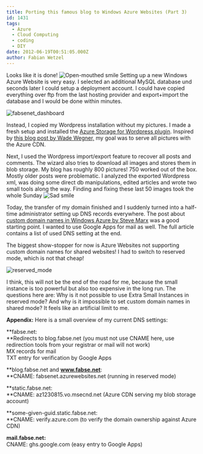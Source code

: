 ```yaml
---
title: Porting this famous blog to Windows Azure Websites (Part 3)
id: 1431
tags:
  - Azure
  - Cloud Computing
  - coding
  - DIY
date: 2012-06-19T00:51:05.000Z
author: Fabian Wetzel
---
```


Looks like it is done! ![Open-mouthed smile](https://az275061.vo.msecnd.net/blogmedia/2012/06/wlEmoticon-openmouthedsmile.png) Setting up a new Windows Azure Website is very easy. I selected an additional MySQL database und seconds later I could setup a deployment account. I could have copied everything over ftp from the last hosting provider and export+import the database and I would be done within minutes.

![fabsenet_dashboard](https://az275061.vo.msecnd.net/blogmedia/2012/06/fabsenet_dashboard.png "fabsenet_dashboard")

Instead, I copied my Wordpress installation without my pictures. I made a fresh setup and installed the [Azure Storage for Wordpress plugin](http://wordpress.org/support/plugin/windows-azure-storage). Inspired by [this blog post by Wade Wegner,](http://www.wadewegner.com/2011/08/using-windows-azure-blob-storage-and-cdn-with-wordpress/ "Using Windows Azure Blob Storage and CDN with WordPress") my goal was to serve all pictures with the Azure CDN. 

Next, I used the Wordpress import/export feature to recover all posts and comments. The wizard also tries to download all images and stores them in blob storage. My blog has roughly 800 pictures! 750 worked out of the box. Mostly older posts were problematic. I analyzed the exported Wordpress xml, was doing some direct db manipulations, edited articles and wrote two small tools along the way. Finding and fixing these last 50 images took the whole Sunday ![Sad smile](https://az275061.vo.msecnd.net/blogmedia/2012/06/wlEmoticon-sadsmile.png)

Today, the transfer of my domain finished and I suddenly turned into a half-time administrator setting up DNS records everywhere. The post about [custom domain names in Windows Azure by Steve Marx](http://blog.smarx.com/posts/custom-domain-names-in-windows-azure) was a good starting point. I wanted to use Google Apps for mail as well. The full article contains a list of used DNS setting at the end.

The biggest show-stopper for now is Azure Websites not supporting custom domain names for shared websites! I had to switch to reserved mode, which is not that cheap! 

![reserved_mode](https://az275061.vo.msecnd.net/blogmedia/2012/06/reserved_mode.png "reserved_mode")

I think, this will not be the end of the road for me, because the small instance is too powerful but also too expensive in the long run. The questions here are: Why is it not possible to use Extra Small Instances in reserved mode? And why is it impossible to set custom domain names in shared mode? It feels like an artificial limit to me.
<!--more-->

**Appendix:** Here is a small overview of my current DNS settings:

**fabse.net:     
**Redirects to blog.fabse.net (you must not use CNAME here, use redirection tools from your registrar or mail will not work)    
MX records for mail    
TXT entry for verification by Google Apps

**blog.fabse.net and ****www.fabse.net****:      
**CNAME: fabsenet.azurewebsites.net (running in reserved mode)

**static.fabse.net:     
**CNAME: az1230815.vo.msecnd.net (Azure CDN serving my blob storage account)

**some-given-guid.static.fabse.net:     
**CNAME: verify.azure.com (to verify the domain ownership against Azure CDN)

**mail.fabse.net:**    
CNAME: ghs.google.com (easy entry to Google Apps)
